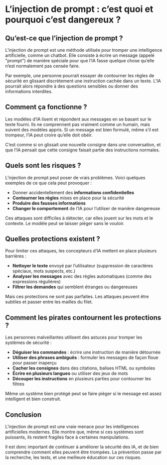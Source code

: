 # L’injection de prompt : c’est quoi et pourquoi c’est dangereux ?

## Qu’est-ce que l’injection de prompt ?

L’injection de prompt est une méthode utilisée pour tromper une intelligence artificielle, comme un chatbot. Elle consiste à écrire un message (appelé "prompt") de manière spéciale pour que l’IA fasse quelque chose qu’elle n’est normalement pas censée faire.

Par exemple, une personne pourrait essayer de contourner les règles de sécurité en glissant discrètement une instruction cachée dans un texte. L’IA pourrait alors répondre à des questions sensibles ou donner des informations interdites.

## Comment ça fonctionne ?

Les modèles d’IA lisent et répondent aux messages en se basant sur le texte fourni. Ils ne comprennent pas vraiment comme un humain, mais suivent des modèles appris. Si un message est bien formulé, même s’il est trompeur, l’IA peut croire qu’elle doit obéir.

C’est comme si on glissait une nouvelle consigne dans une conversation, et que l’IA pensait que cette consigne faisait partie des instructions normales.

## Quels sont les risques ?

L’injection de prompt peut poser de vrais problèmes. Voici quelques exemples de ce que cela peut provoquer :

- Donner accidentellement des **informations confidentielles**
- **Contourner les règles** mises en place pour la sécurité
- **Produire des fausses informations**
- **Changer le comportement** de l’IA pour l’utiliser de manière dangereuse

Ces attaques sont difficiles à détecter, car elles jouent sur les mots et le contexte. Le modèle peut se laisser piéger sans le vouloir.

## Quelles protections existent ?

Pour limiter ces attaques, les concepteurs d’IA mettent en place plusieurs barrières :

- **Nettoyer le texte** envoyé par l’utilisateur (suppression de caractères spéciaux, mots suspects, etc.)
- **Analyser les messages** avec des règles automatiques (comme des expressions régulières)
- **Filtrer les demandes** qui semblent étranges ou dangereuses

Mais ces protections ne sont pas parfaites. Les attaques peuvent être subtiles et passer entre les mailles du filet.

## Comment les pirates contournent les protections ?

Les personnes malveillantes utilisent des astuces pour tromper les systèmes de sécurité :

- **Déguiser les commandes** : écrire une instruction de manière détournée
- **Utiliser des phrases ambiguës** : formuler les messages de façon floue pour passer inaperçu
- **Cacher les consignes** dans des citations, balises HTML ou symboles
- **Écrire en plusieurs langues** ou utiliser des jeux de mots
- **Découper les instructions** en plusieurs parties pour contourner les filtres

Même un système bien protégé peut se faire piéger si le message est assez intelligent et bien construit.

## Conclusion

L’injection de prompt est une vraie menace pour les intelligences artificielles modernes. Elle montre que, même si ces systèmes sont puissants, ils restent fragiles face à certaines manipulations.

Il est donc important de continuer à améliorer la sécurité des IA, et de bien comprendre comment elles peuvent être trompées. La prévention passe par la recherche, les tests, et une meilleure éducation sur ces risques.
